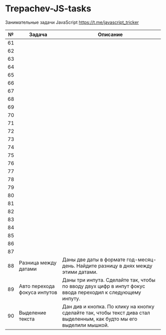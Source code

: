 # Trepachev-JS-tasks

Занимательные задачи JavaScript
https://t.me/javascript_tricker


| №  | Задача                       | Описание                                                                                                               |
|----|------------------------------|------------------------------------------------------------------------------------------------------------------------|
| 61 ||
| 62 ||
| 63 ||
| 64 ||
| 65 ||
| 66 ||
| 67 ||
| 68 ||
| 69 ||
| 70 ||
| 71 ||
| 72 ||
| 73 ||
| 74 ||
| 75 ||
| 76 ||
| 77 ||
| 78 ||
| 79 ||
| 80 ||
| 81 ||
| 82 ||
| 83 ||
| 84 ||
| 85 ||
| 86 ||
| 87 ||
| 88 | Разница между датами                             |Даны две даты в формате год-месяц-день. Найдите разницу в днях между этими датами.
| 89 | Авто перехода фокуса инпутов |     Даны три инпута. Сделайте так, чтобы по вводу двух цифр в инпут фокус ввода переходил к следующему инпуту.                                                                                                                   |
| 90 | Выделение текста             | Дан див и кнопка. По клику на кнопку сделайте так, чтобы текст дива стал выделенным, как будто мы его выделили мышкой. |